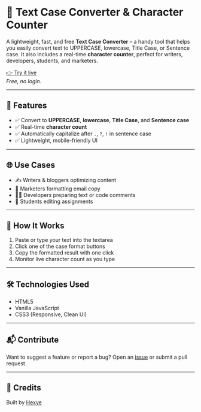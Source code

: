 # 🧰 Text Case Converter & Character Counter

A lightweight, fast, and free **Text Case Converter** – a handy tool that helps you easily convert text to UPPERCASE, lowercase, Title Case, or Sentence case. It also includes a real-time **character counter**, perfect for writers, developers, students, and marketers.

[👉 Try it live](https://textplus.hexye.xyz)  
*Free, no login.*

---

## 🚀 Features

- ✅ Convert to **UPPERCASE**, **lowercase**, **Title Case**, and **Sentence case**
- ✅ Real-time **character count**
- ✅ Automatically capitalize after `.`, `?`, `!` in sentence case
- ✅ Lightweight, mobile-friendly UI

---

## 🌐 Use Cases

- ✍️ Writers & bloggers optimizing content
- 📧 Marketers formatting email copy
- 👨‍💻 Developers preparing text or code comments
- 📘 Students editing assignments

---

## 🧠 How It Works

1. Paste or type your text into the textarea
2. Click one of the case format buttons
3. Copy the formatted result with one click
4. Monitor live character count as you type

---

## 🛠️ Technologies Used

- HTML5
- Vanilla JavaScript
- CSS3 (Responsive, Clean UI)

---

## 📬 Contribute

Want to suggest a feature or report a bug? Open an [issue](https://github.com/HexyeDEV/textplus/issues) or submit a pull request.

---

## 🙌 Credits

Built by [Hexye](https://hexye.xyz)
